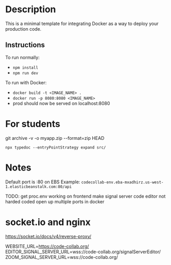 # Description

This is a minimal template for integrating Docker as a way to deploy your production code.

## Instructions

To run normally:

- `npm install`
- `npm run dev`

To run with Docker:

- `docker build -t <IMAGE_NAME> .`
- `docker run -p 8080:8080 <IMAGE_NAME>`
- prod should now be served on localhost:8080

# For students

git archive -v -o myapp.zip --format=zip HEAD

```
npx typedoc --entryPointStrategy expand src/
```

# Notes

Default port is :80 on EBS
Example:
`codecollab-env.eba-mxadhirz.us-west-1.elasticbeanstalk.com:80/api`

TODO: get proc.env working on frontend
make signal server code editor not harded coded
open up multiple ports in docker

# socket.io and nginx

https://socket.io/docs/v4/reverse-proxy/

WEBSITE_URL=https://code-collab.org/
EDITOR_SIGNAL_SERVER_URL=wss://code-collab.org/signalServerEditor/
ZOOM_SIGNAL_SERVER_URL=wss://code-collab.org/
